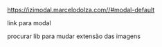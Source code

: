 https://izimodal.marcelodolza.com//#modal-default

link para modal


procurar lib para mudar extensão das imagens